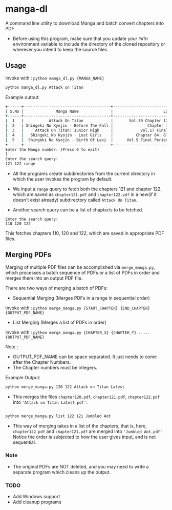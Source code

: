 # manga-dl
A command line utility to download Manga and batch convert chapters into PDF

* Before using this program, make sure that you update your `PATH` environment variable to include the directory of the cloned repository or wherever you intend to keep the source files. 

## Usage

Invoke with : `python manga_dl.py {MANGA_NAME}`

```bash
python manga_dl.py Attack on Titan

```

Example output:

```bash
+------+--------------------------------------+--------------------------------------------------------------+-----------------------------+
| S.No |              Manga Name              |                      Latest Chapter                          |         Update Time         |
+------+--------------------------------------+--------------------------------------------------------------+-----------------------------+
|  1   |           Attack On Titan            |       Vol.30 Chapter 122: From You, 2000 Years Ago           | Updated : Oct-05-2019 02:14 |
|  2   | Shingeki No Kyojin - Before The Fall |               Chapter 121: Future Memories                   | Updated : Oct-09-2019 08:14 |
|  3   |     Attack On Titan: Junior High     |            Vol.17 Final Chapter: To A New Age                | Updated : Oct-20-2018 12:56 |
|  4   |   Shingeki No Kyojin - Lost Girls    |          Chapter 64: Glimmer In The Umbral Dark              | Updated : Jan-08-2019 08:34 |
|  5   |  Shingeki No Kyojin - Birth Of Levi  |      Vol.5 Final Period: Farewell, Attack Junior High!       | Updated : Sep-05-2018 16:44 |
+------+--------------------------------------+--------------------------------------------------------------+-----------------------------+
Enter the Manga number: (Press 0 to exit)
1
Enter the search query:
121 122 range
```

* All the programs create subdirectories from the current directory in which the user invokes the program by default.

* We input a `range` query to fetch both the chapters 121 and chapter 122, which are saved as `chapter121.pdf` and `chapter122.pdf` in a new(if it doesn't exist already) subdirectory called `Attack On Titan`.

* Another search query can be a list of chapter/s to be fetched.

```
Enter the search query:
110 120 122
```

This fetches chapters 110, 120 and 122, which are saved in appropriate PDF files.

## Merging PDFs
Merging of multiple PDF files can be accomplished via `merge_manga.py`, which processes a batch sequence of PDFs or a list of PDFs in order and merges them into an output PDF file.

There are two ways of merging a batch of PDFs:

* Sequential Merging (Merges PDFs in a range in sequential order)

Invoke with : `python merge_manga.py {START_CHAPTER} {END_CHAPTER} {OUTPUT_PDF_NAME}` 

* List Merging (Merges a list of PDFs in order)

Invoke with : `python merge_manga.py {CHAPTER_X} {CHAPTER_Y} ..... {OUTPUT_PDF_NAME}`

Note : 

* OUTPUT_PDF_NAME can be space separated. It just needs to come after the Chapter Numbers.
* The Chapter numbers must be integers.

Example Output:

```bash
python merge_manga.py 120 122 Attack on Titan Latest
```
* This merges the files `chapter120.pdf`, `chapter121.pdf`, `chapter122.pdf` into `'Attack on Titan Latest.pdf'`. 

```bash

python merge_manga.py list 122 121 Jumbled Aot
```
* This way of merging takes in a list of the chapters, that is, here, `chapter122.pdf` and `chapter121.pdf` are merged into `'Jumbled Aot.pdf'`. Notice the order is subjected to how the user gives input, and is not sequential.

### Note
* The original PDFs are NOT deleted, and you may need to write a separate program which cleans up the output.

### TODO
* Add Windows support
* Add cleanup programs
